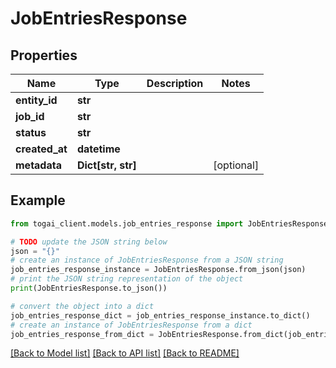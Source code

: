 # JobEntriesResponse


## Properties

Name | Type | Description | Notes
------------ | ------------- | ------------- | -------------
**entity_id** | **str** |  | 
**job_id** | **str** |  | 
**status** | **str** |  | 
**created_at** | **datetime** |  | 
**metadata** | **Dict[str, str]** |  | [optional] 

## Example

```python
from togai_client.models.job_entries_response import JobEntriesResponse

# TODO update the JSON string below
json = "{}"
# create an instance of JobEntriesResponse from a JSON string
job_entries_response_instance = JobEntriesResponse.from_json(json)
# print the JSON string representation of the object
print(JobEntriesResponse.to_json())

# convert the object into a dict
job_entries_response_dict = job_entries_response_instance.to_dict()
# create an instance of JobEntriesResponse from a dict
job_entries_response_from_dict = JobEntriesResponse.from_dict(job_entries_response_dict)
```
[[Back to Model list]](../README.md#documentation-for-models) [[Back to API list]](../README.md#documentation-for-api-endpoints) [[Back to README]](../README.md)


